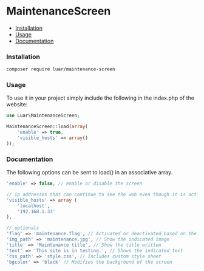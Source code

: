 
# MaintenanceScreen

- [Installation](#installation)
- [Usage](#usage)
- [Documentation](#documentation)

### Installation

```bash
composer require luar/maintenance-screen
```

### Usage

To use it in your project simply include the following in the index.php of the website:

```php
use Luar\MaintenanceScreen;

MaintenanceScreen::load(array(
	'enable' => true,
	'visible_hosts' => array()
));
```

### Documentation
The following options can be sent to load() in an associative array.

```php
'enable' => false, // enable or disable the screen

// ip addresses that can continue to see the web even though it is active
'visible_hosts' => array (
    'localhost',
    '192.168.1.33'
), 

// optionals
'flag' => 'maintenance.flag', // Activated or deactivated based on the existence of file
'img_path' => 'maintenance.jpg', // Show the indicated image
'title' => 'Maintenance title', // Show the title written
'text' => 'This site is in testing.', // Shows the indicated text
'css_path' => 'style.css', // Includes custom style sheet
'bgcolor' => 'black' // Modifies the background of the screen
```
